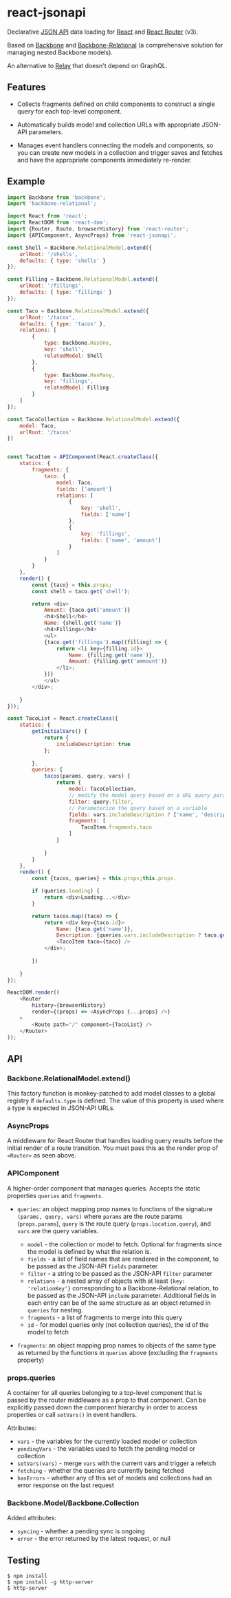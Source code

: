 # react-jsonapi

Declarative [JSON API](http://jsonapi.org) data loading for [React](https://facebook.github.io/react/) and [React Router](https://github.com/ReactTraining/react-router) (v3).


Based on [Backbone](http://backbonejs.org) and [Backbone-Relational](http://backbonerelational.org) (a comprehensive solution for managing nested Backbone models).

An alternative to [Relay](http://facebook.github.io/relay/) that doesn't depend on GraphQL.

## Features

- Collects fragments defined on child components to construct a single query for
  each top-level component.

- Automatically builds model and collection URLs with appropriate JSON-API
  parameters.

- Manages event handlers connecting the models and components, so you can
  create new models in a collection and trigger saves and fetches and have the
  appropriate components immediately re-render.

## Example

```js
import Backbone from 'backbone';
import 'backbone-relational';

import React from 'react';
import ReactDOM from 'react-dom';
import {Router, Route, browserHistory} from 'react-router';
import {APIComponent, AsyncProps} from 'react-jsonapi';

const Shell = Backbone.RelationalModel.extend({
    urlRoot: '/shells',
    defaults: { type: 'shells' }
});

const Filling = Backbone.RelationalModel.extend({
    urlRoot: '/fillings',
    defaults: { type: 'fillings' }
});

const Taco = Backbone.RelationalModel.extend({
    urlRoot: '/tacos',
    defaults: { type: 'tacos' },
    relations: [
        {
            type: Backbone.HasOne,
            key: 'shell',
            relatedModel: Shell
        },
        {
            type: Backbone.HasMany,
            key: 'fillings',
            relatedModel: Filling
        }
    ]
});

const TacoCollection = Backbone.RelationalModel.extend({
    model: Taco,
    urlRoot: '/tacos'
})


const TacoItem = APIComponent(React.createClass({
    statics: {
        fragments: {
            taco: {
                model: Taco,
                fields: ['amount']
                relations: [
                    {
                        key: 'shell',
                        fields: ['name']
                    },
                    {
                        key: 'fillings',
                        fields: ['name', 'amount']
                    }
                ]
            }
        }
    },
    render() {
        const {taco} = this.props;
        const shell = taco.get('shell');

        return <div>
            Amount: {taco.get('amount')}
            <h4>Shell</h4>
            Name: {shell.get('name')}
            <h4>Fillings</h4>
            <ul>
            {taco.get('fillings').map((filling) => {
                return <li key={filling.id}>
                    Name: {filling.get('name')},
                    Amount: {filling.get('ammount')}
                </li>;
            })}
            </ul>
        </div>;
    
    }
}));

const TacoList = React.createClass({
    statics: {
        getInitialVars() {
            return {
                includeDescription: true
            };
        
        },
        queries: {
            tacos(params, query, vars) {
                return {
                    model: TacoCollection,
                    // modify the model query based on a URL query parameter
                    filter: query.filter,
                    // Parameterize the query based on a variable
                    fields: vars.includeDescription ? ['name', 'description'] : ['name'],
                    fragments: [
                        TacoItem.fragments.taco
                    ]
                }
                
            }
        }
    },
    render() {
        const {tacos, queries} = this.props;this.props.

        if (queries.loading) {
            return <div>Loading...</div>
        }

        return tacos.map((taco) => {
            return <div key={taco.id}>
                Name: {taco.get('name')},
                Description: {queries.vars.includeDescription ? taco.get('description') : ''}
                <TacoItem taco={taco} />
            </div>;
        
        })
    
    }
});

ReactDOM.render((
    <Router
        history={browserHistory}
        render={(props) => <AsyncProps {...props} />}
    >
        <Route path="/" component={TacoList} />
    </Router>
));
```

## API

### Backbone.RelationalModel.extend()

This factory function is monkey-patched to add model classes to a global
registry if `defaults.type` is defined.  The value of this property is used
where a type is expected in JSON-API URLs.

### AsyncProps

A middleware for React Router that handles loading query results before the
initial render of a route transition.  You must pass this as the render prop of
`<Router>` as seen above.

### APIComponent

A higher-order component that manages queries.  Accepts the static properties
`queries` and `fragments`.

- `queries`: an object mapping prop names to functions of the signature
  `(params, query, vars)` where `params` are the route params (`props.params`),
  `query` is the route query (`props.location.query`), and `vars` are the query
  variables.

  * `model` - the collection or model to fetch.  Optional for fragments since
    the model is defined by what the relation is.
  * `fields` - a list of field names that are rendered in the component, to be
    passed as the JSON-API `fields` parameter
  * `filter` - a string to be passed as the JSON-API `filter` parameter
  * `relations` - a nested array of objects with at least `{key: 'relationKey'}`
    corresponding to a Backbone-Relational relation, to be passed as the
    JSON-API `include` parameter.  Additional fields in each entry can be of
    the same structure as an object returned in `queries` for
    nesting.
  * `fragments` - a list of fragments to merge into this query
  * `id` - for model queries only (not collection queries), the id of the
    model to fetch

- `fragments`: an object mapping prop names to objects of the same type as
  returned by the functions in `queries` above (excluding the `fragments`
  property)

### props.queries

A container for all queries belonging to a top-level component that is passed by
the router middleware as a prop to that component.  Can be explicitly passed
down the component hierarchy in order to access properties or call `setVars()`
in event handlers.

Attributes:

- `vars` - the variables for the currently loaded model or collection
- `pendingVars` - the variables used to fetch the pending model or collection
- `setVars(vars)` - merge `vars` with the current vars and trigger a refetch
- `fetching` - whether the queries are currently being fetched
- `hasErrors` - whether any of this set of models and collections had an error
  response on the last request

### Backbone.Model/Backbone.Collection

Added attributes:

- `syncing` - whether a pending sync is ongoing
- `error` - the error returned by the latest request, or null


## Testing

```
$ npm install
$ npm install -g http-server
$ http-server
